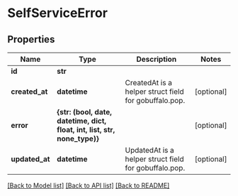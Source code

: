 # SelfServiceError


## Properties
Name | Type | Description | Notes
------------ | ------------- | ------------- | -------------
**id** | **str** |  | 
**created_at** | **datetime** | CreatedAt is a helper struct field for gobuffalo.pop. | [optional] 
**error** | **{str: (bool, date, datetime, dict, float, int, list, str, none_type)}** |  | [optional] 
**updated_at** | **datetime** | UpdatedAt is a helper struct field for gobuffalo.pop. | [optional] 

[[Back to Model list]](../README.md#documentation-for-models) [[Back to API list]](../README.md#documentation-for-api-endpoints) [[Back to README]](../README.md)


